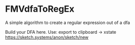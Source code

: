 # FMVdfaToRegEx
A simple algorithm to create a regular expression out of a dfa


Build your DFA here. Use: export to clipboard -> xstate
https://sketch.systems/anon/sketch/new